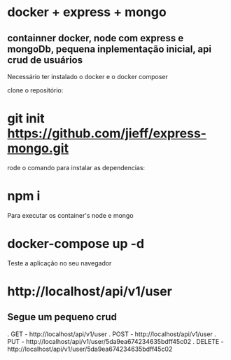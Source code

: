 # docker + express + mongo
## containner docker, node com express e mongoDb, pequena inplementação inicial, api crud de usuários

Necessário ter instalado o docker e o docker composer

clone o repositório:

# git init https://github.com/jieff/express-mongo.git

rode o comando para instalar as dependencias: 

# npm i

Para executar os container's node e mongo

# docker-compose up -d

Teste a aplicação no seu navegador

# http://localhost/api/v1/user

## Segue um pequeno crud

. GET    - http://localhost/api/v1/user
. POST   - http://localhost/api/v1/user
. PUT    - http://localhost/api/v1/user/5da9ea674234635bdff45c02
. DELETE - http://localhost/api/v1/user/5da9ea674234635bdff45c02





